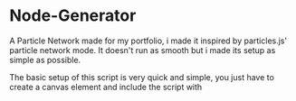 # Node-Generator
A Particle Network made for my portfolio, i made it inspired by particles.js' particle network mode. It doesn't run as smooth but i made its setup as simple as possible.

The basic setup of this script is very quick and simple, you just have to create a canvas element
<canvas id="[whatever u want]" class="nodegen"></canvas>
and include the script with
<script src="[wherever u put it]/Node Generator.js"></script>
